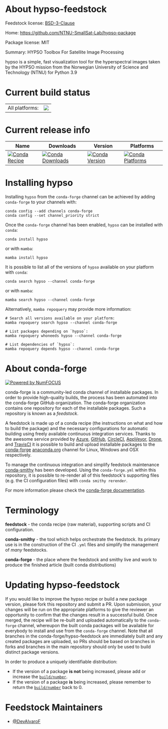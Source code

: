 About hypso-feedstock
=====================

Feedstock license: [BSD-3-Clause](https://github.com/conda-forge/hypso-feedstock/blob/main/LICENSE.txt)

Home: https://github.com/NTNU-SmallSat-Lab/hypso-package

Package license: MIT

Summary: HYPSO Toolbox For Satellite Image Processing

hypso is a simple, fast visualization tool for the hyperspectral
images taken by the HYPSO mission from the Norwegian University of Science and
Technology (NTNU) for Python 3.9


Current build status
====================


<table><tr><td>All platforms:</td>
    <td>
      <a href="https://dev.azure.com/conda-forge/feedstock-builds/_build/latest?definitionId=20584&branchName=main">
        <img src="https://dev.azure.com/conda-forge/feedstock-builds/_apis/build/status/hypso-feedstock?branchName=main">
      </a>
    </td>
  </tr>
</table>

Current release info
====================

| Name | Downloads | Version | Platforms |
| --- | --- | --- | --- |
| [![Conda Recipe](https://img.shields.io/badge/recipe-hypso-green.svg)](https://anaconda.org/conda-forge/hypso) | [![Conda Downloads](https://img.shields.io/conda/dn/conda-forge/hypso.svg)](https://anaconda.org/conda-forge/hypso) | [![Conda Version](https://img.shields.io/conda/vn/conda-forge/hypso.svg)](https://anaconda.org/conda-forge/hypso) | [![Conda Platforms](https://img.shields.io/conda/pn/conda-forge/hypso.svg)](https://anaconda.org/conda-forge/hypso) |

Installing hypso
================

Installing `hypso` from the `conda-forge` channel can be achieved by adding `conda-forge` to your channels with:

```
conda config --add channels conda-forge
conda config --set channel_priority strict
```

Once the `conda-forge` channel has been enabled, `hypso` can be installed with `conda`:

```
conda install hypso
```

or with `mamba`:

```
mamba install hypso
```

It is possible to list all of the versions of `hypso` available on your platform with `conda`:

```
conda search hypso --channel conda-forge
```

or with `mamba`:

```
mamba search hypso --channel conda-forge
```

Alternatively, `mamba repoquery` may provide more information:

```
# Search all versions available on your platform:
mamba repoquery search hypso --channel conda-forge

# List packages depending on `hypso`:
mamba repoquery whoneeds hypso --channel conda-forge

# List dependencies of `hypso`:
mamba repoquery depends hypso --channel conda-forge
```


About conda-forge
=================

[![Powered by
NumFOCUS](https://img.shields.io/badge/powered%20by-NumFOCUS-orange.svg?style=flat&colorA=E1523D&colorB=007D8A)](https://numfocus.org)

conda-forge is a community-led conda channel of installable packages.
In order to provide high-quality builds, the process has been automated into the
conda-forge GitHub organization. The conda-forge organization contains one repository
for each of the installable packages. Such a repository is known as a *feedstock*.

A feedstock is made up of a conda recipe (the instructions on what and how to build
the package) and the necessary configurations for automatic building using freely
available continuous integration services. Thanks to the awesome service provided by
[Azure](https://azure.microsoft.com/en-us/services/devops/), [GitHub](https://github.com/),
[CircleCI](https://circleci.com/), [AppVeyor](https://www.appveyor.com/),
[Drone](https://cloud.drone.io/welcome), and [TravisCI](https://travis-ci.com/)
it is possible to build and upload installable packages to the
[conda-forge](https://anaconda.org/conda-forge) [anaconda.org](https://anaconda.org/)
channel for Linux, Windows and OSX respectively.

To manage the continuous integration and simplify feedstock maintenance
[conda-smithy](https://github.com/conda-forge/conda-smithy) has been developed.
Using the ``conda-forge.yml`` within this repository, it is possible to re-render all of
this feedstock's supporting files (e.g. the CI configuration files) with ``conda smithy rerender``.

For more information please check the [conda-forge documentation](https://conda-forge.org/docs/).

Terminology
===========

**feedstock** - the conda recipe (raw material), supporting scripts and CI configuration.

**conda-smithy** - the tool which helps orchestrate the feedstock.
                   Its primary use is in the construction of the CI ``.yml`` files
                   and simplify the management of *many* feedstocks.

**conda-forge** - the place where the feedstock and smithy live and work to
                  produce the finished article (built conda distributions)


Updating hypso-feedstock
========================

If you would like to improve the hypso recipe or build a new
package version, please fork this repository and submit a PR. Upon submission,
your changes will be run on the appropriate platforms to give the reviewer an
opportunity to confirm that the changes result in a successful build. Once
merged, the recipe will be re-built and uploaded automatically to the
`conda-forge` channel, whereupon the built conda packages will be available for
everybody to install and use from the `conda-forge` channel.
Note that all branches in the conda-forge/hypso-feedstock are
immediately built and any created packages are uploaded, so PRs should be based
on branches in forks and branches in the main repository should only be used to
build distinct package versions.

In order to produce a uniquely identifiable distribution:
 * If the version of a package **is not** being increased, please add or increase
   the [``build/number``](https://docs.conda.io/projects/conda-build/en/latest/resources/define-metadata.html#build-number-and-string).
 * If the version of a package **is** being increased, please remember to return
   the [``build/number``](https://docs.conda.io/projects/conda-build/en/latest/resources/define-metadata.html#build-number-and-string)
   back to 0.

Feedstock Maintainers
=====================

* [@DevAlvaroF](https://github.com/DevAlvaroF/)

